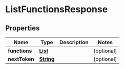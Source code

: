 

# ListFunctionsResponse


## Properties

| Name | Type | Description | Notes |
|------------ | ------------- | ------------- | -------------|
|**functions** | [**List**](List.md) |  |  [optional] |
|**nextToken** | [**String**](String.md) |  |  [optional] |




